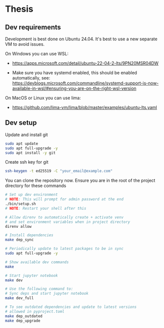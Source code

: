 # Thesis

## Dev requirements

Development is best done on Ubuntu 24.04.
It's best to use a new separate VM to avoid issues.

On Windows you can use WSL:

- <https://apps.microsoft.com/detail/ubuntu-22-04-2-lts/9PN20MSR04DW>

- Make sure you have systemd enabled, this should be enabled automatically, see: <https://devblogs.microsoft.com/commandline/systemd-support-is-now-available-in-wsl/#ensuring-you-are-on-the-right-wsl-version>

On MacOS or Linux you can use lima:

- <https://github.com/lima-vm/lima/blob/master/examples/ubuntu-lts.yaml>

## Dev setup

Update and install git

```bash
sudo apt update
sudo apt full-upgrade -y
sudo apt install -y git
```

Create ssh key for git

```bash
ssh-keygen -t ed25519 -C "your_email@example.com"
```

You can clone the repository now.
Ensure you are in the root of the project directory for these commands

```bash
# Set up dev environment
# NOTE: This will prompt for admin password at the end
./bin/setup.sh
# NOTE: Restart your shell after this

# Allow direnv to automatically create + activate venv
# and set environment variables when in project directory
direnv allow

# Install dependencies
make dep_sync

# Periodically update to latest packages to be in sync
sudo apt full-upgrade -y

# Show available dev commands
make

# Start jupyter notebook
make dev

# Use the following command to:
# Sync deps and start jupyter notebook
make dev_full

# To see outdated dependencies and update to latest versions
# allowed in pyproject.toml
make dep_outdated
make dep_upgrade
```
